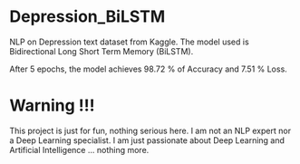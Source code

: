 # Depression_BiLSTM
NLP on Depression text dataset from Kaggle. The model used is Bidirectional Long Short Term Memory (BiLSTM).

After 5 epochs, the model achieves 98.72 % of Accuracy and 7.51 % Loss.

# Warning !!! 
This project is just for fun, nothing serious here. I am not an NLP expert nor a Deep Learning specialist. I am just passionate about Deep Learning and Artificial Intelligence ... nothing more.
